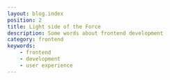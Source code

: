```yaml
---
layout: blog.index
position: 2
title: Light side of the Force
description: Some words about frontend development
category: frontend
keywords:
    - frontend
    - development
    - user experience
---
```

